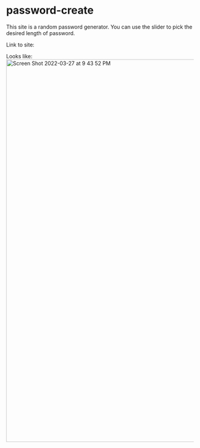 # password-create

This site is a random password generator. 
You can use the slider to pick the desired length of password. 

Link to site: 

Looks like: 
<img width="1029" alt="Screen Shot 2022-03-27 at 9 43 52 PM" src="https://user-images.githubusercontent.com/98620163/160317690-f517e1e9-4a57-4df6-88e2-36826fe32b64.png">
